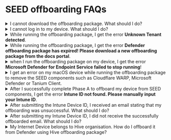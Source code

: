 # SEED offboarding FAQs

<details><summary>I cannot download the offboarding package. What should I do?</summary>

  Create an [incident request](https://go.gov.sg/seed-techpass-support) and request for request for the offboarding package for your Defender organisation.
  
</details>

<details><summary>
I cannot log in to my device. What should I do? </summary>

1. Create an [incident support](https://go.gov.sg/seed-techpass-support) request.
2. In **Details**, enter the text  *I am unable to offboard my device from SEED components but I would like to submit my Intune Device ID to offboard my device from SEED*. 
3. Select SEED as **TechPass Tenant**.
4. Select Production as **Environment**
5. Make sure to provide all the required details and submit the form.

</details>

<details><summary>While running the offboarding package, I get the error <b>Unknown Tenant detected</b>.</summary>

This indicates that you are not a SEED user or your device was not properly enrolled to SEED.


If you had properly onboarded your device to SEED earlier but still get this error, please submit an [incident request](https://go.gov.sg/seed-techpass-support) with the TechPass and SEED support.


</details>

<details><summary>While running the offboarding package, I get the error <b>Defender offboarding package has expired! Please download a new offboarding package from the docs portal</b>.</summary>

This error indicates that your offboarding package is outdated. 

1. On the [Offboard device](offboard-device/offboard-device-from-seed) section, follow the offboarding steps for your device operating system .
2. Make sure to download the offboarding package from this page and complete the offboarding steps.

!> **Note**<br>If you still experience the same or any other error, submit an [incident request](https://go.gov.sg/seed-techpass-support) with the TechPass and SEED support.

 

</details>

<details><summary>when I run the offboarding package on my device, I get the  error <b>Microsoft Defender for Endpoint Service failed to stop running</b>!</summary>

This error would look like the following:

![offboarding-error-for-defender-windows](/images/offboarding-error-for-defender-windows.png)

Try running the script again. If you still experience the same or any other error, submit an [incident request](https://go.gov.sg/seed-techpass-support) with the TechPass and SEED support.


</details>

<details><summary>I get an error on my macOS device while running the offboarding package to remove the SEED components such as Cloudflare WARP, Microsoft Defender or Tanium Client.</summary>


Try running the script again. If you still experience any error, submit an [incident request](https://go.gov.sg/seed-techpass-support) with the TechPass and SEED support.

</details>

<details><summary>After I successfully complete Phase A to offboard my device from SEED components, I get the error <b>Intune ID not found. Please manually input your Intune ID</b>.</summary>

You may experience this error if we are unable to auto-retrieve your Intune Device ID due to some incorrect configurations on your device. There can be multiple reasons for this incorrect configurations. 

1. If you encounter this error, complete one of the following methods to get your Intune Device ID:

    - Go to the [TechPass portal](https://portal.techpass.gov.sg/secure/account/profile) and get the Intune Device ID from your account profile.

    - If you can't access the TechPass portal, please submit an [incident request](https://go.gov.sg/seed-techpass-support) with the TechPass and SEED support to get your Intune Device ID.


2. When you have your Intune Device ID proceed with **Phase B: Submit Intune Device ID** to remove device record.

!> **Important**<br> If there is a significant time lapse between Phase B and Phase A, the latest version of the SEED components may be reinstalled on your device. If that is the case, you need to repeat **Phase A: Offboard device from SEED components**. 


</details>

<details><summary>After submitting the Intune Device ID, I received an email stating that my offboarding was unsuccessful. What should I do?</summary>

This can happen if you had submitted an incorrect Intune Device ID. 

1. Complete one of the following steps to get your Intune Device ID:

    - Go to the [TechPass portal](https://portal.techpass.gov.sg/secure/account/profile) and get the Intune Device ID from your account profile.
    - If you can't access the TechPass portal, please submit an [incident request](https://go.gov.sg/seed-techpass-support) with the TechPass and SEED support to get your Intune Device ID.


2. Complete the [offboarding steps](offboard-device/offboard-device-from-seed) for your device.


!> **Note**<br>-  In spite of submitting a correct Intune Device ID, if your offboarding is unsuccessful, please submit an [incident request](https://go.gov.sg/seed-techpass-support) with the TechPass and SEED support.<br><br>- If the TechPass and SEED support team completes the offboarding for you, you may not receive this successfully offboarded email from the DEEP team. However, the TechPass and SEED support team can confirm if you have successfully offboarded your device from SEED.


</details>


<details><summary>After submitting my Intune Device ID, I did not receive the successfully offboarded email. What should I do?</summary>


It would take up to 30 minutes for the DEEP team to send the successfully offboarded email to you. If you still have not received this email, please submit an [incident request](https://go.gov.sg/seed-techpass-support) with the TechPass and SEED support.


!> **Note**<br> If the TechPass and SEED support team has completed the offboarding for you, you may not receive this email from the DEEP team. However, the TechPass and SEED support team can confirm if you have successfully offboarded your device from SEED.

</details>


<details><summary>My Internet Device belongs to Hive organisation. How do I offboard it from Defender using Hive offboarding package?</summary>



If your Defender organisation is Hive, contact [Hive support](mailto:GDS_DEN@hive.gov.sg) to get the offboarding package and follow the below steps for your device:

<details><summary>macOS</summary>

1. Save the offboarding script to the **Downloads** folder.

    > **Note**:
    > Check if the script that you received has not yet expired. The expiry date is indicated on the file name. For example, hive_mac_valid_until_2023-04-30.sh

2. Go to the **Terminal** and run the following command:
      ```
      sudo /bin/sh ~/Downloads/<name_of_offboarding_script.sh>
      ```
    >- **Note:**
    > The file name *name_of_offboarding_script* in this command is only an example. When you run the command, specify the file name of the offboarding script you downloaded.

3. Go back to the **Finder** icon in the **Dock**.

4. Choose **Applications** and search for **Microsoft Defender for Endpoint.app**.

5. Drag the app to the Bin, or select the app and choose **File** > **Move to Bin**.

</details>

<details><summary>Windows</summary>

1. Save the offboarding script in your **Downloads** folder.

  > **Note**:
  > Check if the script that you received has not yet expired. The expiry date is indicated on the file name. For example, *hive_windows_valid_until_2023-09-07.cmd*.

2. Go to **Start** and type **cmd**.
3. Right-click on **Command Prompt** and select **Run as administrator**.
4. If prompted, enter your Windows password.
5. Run the following commands:
     ```
     cd "%USERPROFILE%\Downloads\"

     .\<name_of_offboarding_script.cmd>
     ```
> **Note:**
> Name of the .cmd file mentioned in this command is only an example. When you run the command, specify the file name of the offboarding script you downloaded.  

</details>

</details>


